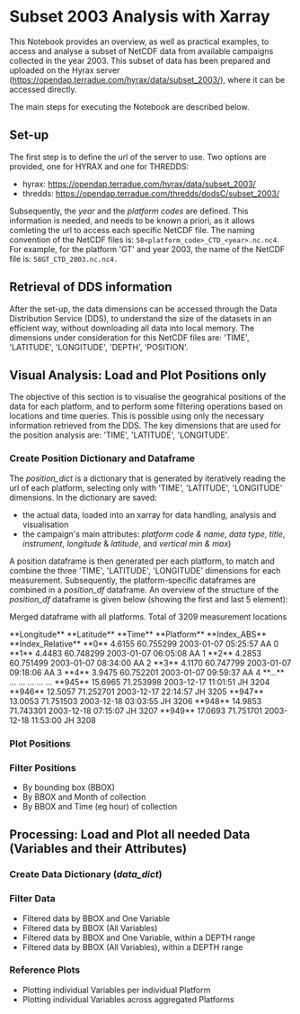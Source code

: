 # Subset 2003 Analysis with Xarray

This Notebook provides an overview, as well as practical examples, to access and analyse a subset of NetCDF data from available campaigns collected in the year 2003. This subset of data has been prepared and uploaded on the Hyrax server (https://opendap.terradue.com/hyrax/data/subset_2003/), where it can be accessed directly.

The main steps for executing the Notebook are described below. 

## Set-up
The first step is to define the url of the server to use. Two options are provided, one for HYRAX and one for THREDDS:
* hyrax: https://opendap.terradue.com/hyrax/data/subset_2003/
* thredds: https://opendap.terradue.com/thredds/dodsC/subset_2003/

Subsequently, the *year* and the *platform codes* are defined. This information is needed, and needs to be known a priori, as it allows comleting the url to access each specific NetCDF file. The naming convention of the NetCDF files is:
```58<platform_code>_CTD_<year>.nc.nc4```.
For example, for the platform 'GT' and year 2003, the name of the NetCDF file is: ```58GT_CTD_2003.nc.nc4.```

## Retrieval of DDS information
After the set-up, the data dimensions can be accessed through the Data Distribution Service (DDS), to understand the size of the datasets in an efficient way, without downloading all data into local memory. The dimensions under consideration for this NetCDF files are: 'TIME', 'LATITUDE', 'LONGITUDE', 'DEPTH', 'POSITION'.

## Visual Analysis: Load and Plot Positions only
The objective of this section is to visualise the geograhical positions of the data for each platform, and to perform some filtering operations based on locations and time queries. This is possible using only the necessary information retrieved from the DDS. The key dimensions that are used for the position analysis are: 'TIME', 'LATITUDE', 'LONGITUDE'. 

### Create Position Dictionary and Dataframe 
The *position_dict* is a dictionary that is generated by iteratively reading the url of each platform, selecting only with 'TIME', 'LATITUDE', 'LONGITUDE' dimensions. In the dictionary are saved:
* the actual data, loaded into an xarray for data handling, analysis and visualisation
* the campaign's main attributes: *platform code & name*, *data type*, *title*, *instrument*, *longitude* & *latitude*, and *vertical min & max*)

A position dataframe is then generated per each platform, to match and combine the three 'TIME', 'LATITUDE', 'LONGITUDE' dimensions for each measurement. Subsequently, the platform-specific dataframes are combined in a *position_df* dataframe. An overview of the structure of the *position_df* dataframe is given below (showing the first and last 5 element):

Merged dataframe with all platforms. Total of 3209 measurement locations

  <tr>
   <td>
   </td>
   <td>**Longitude**

   </td>
   <td>**Latitude**

   </td>
   <td>**Time**

   </td>
   <td>**Platform**

   </td>
   <td>**Index_ABS**

   </td>
  </tr>
  <tr>
   <td>**Index_Relative**

   </td>
   <td>
   </td>
   <td>
   </td>
   <td>
   </td>
   <td>
   </td>
   <td>
   </td>
  </tr>
  <tr>
   <td>**0**

   </td>
   <td>4.6155

   </td>
   <td>60.755299

   </td>
   <td>2003-01-07 05:25:57

   </td>
   <td>AA

   </td>
   <td>0

   </td>
  </tr>
  <tr>
   <td>**1**

   </td>
   <td>4.4483

   </td>
   <td>60.748299

   </td>
   <td>2003-01-07 06:05:08

   </td>
   <td>AA

   </td>
   <td>1

   </td>
  </tr>
  <tr>
   <td>**2**

   </td>
   <td>4.2853

   </td>
   <td>60.751499

   </td>
   <td>2003-01-07 08:34:00

   </td>
   <td>AA

   </td>
   <td>2

   </td>
  </tr>
  <tr>
   <td>**3**

   </td>
   <td>4.1170

   </td>
   <td>60.747799

   </td>
   <td>2003-01-07 09:18:06

   </td>
   <td>AA

   </td>
   <td>3

   </td>
  </tr>
  <tr>
   <td>**4**

   </td>
   <td>3.9475

   </td>
   <td>60.752201

   </td>
   <td>2003-01-07 09:59:37

   </td>
   <td>AA

   </td>
   <td>4

   </td>
  </tr>
  <tr>
   <td>**...**

   </td>
   <td>...

   </td>
   <td>...

   </td>
   <td>...

   </td>
   <td>...

   </td>
   <td>...

   </td>
  </tr>
  <tr>
   <td>**945**

   </td>
   <td>15.6965

   </td>
   <td>71.253998

   </td>
   <td>2003-12-17 11:01:51

   </td>
   <td>JH

   </td>
   <td>3204

   </td>
  </tr>
  <tr>
   <td>**946**

   </td>
   <td>12.5057

   </td>
   <td>71.252701

   </td>
   <td>2003-12-17 22:14:57

   </td>
   <td>JH

   </td>
   <td>3205

   </td>
  </tr>
  <tr>
   <td>**947**

   </td>
   <td>13.0053

   </td>
   <td>71.751503

   </td>
   <td>2003-12-18 03:03:55

   </td>
   <td>JH

   </td>
   <td>3206

   </td>
  </tr>
  <tr>
   <td>**948**

   </td>
   <td>14.9853

   </td>
   <td>71.743301

   </td>
   <td>2003-12-18 07:15:07

   </td>
   <td>JH

   </td>
   <td>3207

   </td>
  </tr>
  <tr>
   <td>**949**

   </td>
   <td>17.0693

   </td>
   <td>71.751701

   </td>
   <td>2003-12-18 11:53:00

   </td>
   <td>JH

   </td>
   <td>3208

   </td>
  </tr>

### Plot Positions 

### Filter Positions
* By bounding box (BBOX)
* By BBOX and Month of collection
* By BBOX and Time (eg hour) of collection

## Processing: Load and Plot all needed Data (Variables and their Attributes)

### Create Data Dictionary (*data_dict*) 

### Filter Data
* Filtered data by BBOX and One Variable
* Filtered data by BBOX (All Variables)
* Filtered data by BBOX and One Variable, within a DEPTH range
* Filtered data by BBOX (All Variables), within a DEPTH range

### Reference Plots
* Plotting individual Variables per individual Platform
* Plotting individual Variables across aggregated Platforms




